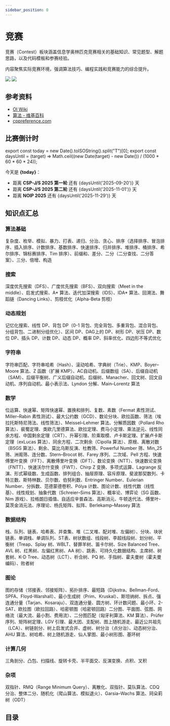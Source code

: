 ```yaml
---
sidebar_position: 0
---
```


# 竞赛

竞赛（Contest）板块涵盖信息学奥林匹克竞赛相关的基础知识、常见题型、解题思路，以及代码模板和参赛经验。

内容聚焦实际竞赛环境，强调算法技巧、编程实践和竞赛能力的综合提升。

![](/img/header/contest-light.svg#gh-light-mode-only)
![](/img/header/contest-dark.svg#gh-dark-mode-only)

## 参考资料

- [OI Wiki](https://oi-wiki.org)
- [算法 - 维基百科](https://zh.wikipedia.org/zh-cn/算法)
- [cppreference.com](https://zh.cppreference.com/w/首页)

## 比赛倒计时

export const today = new Date().toISOString().split("T")[0];
export const daysUntil = (target) =>
  Math.ceil((new Date(target) - new Date()) / (1000 * 60 * 60 * 24));

今天是 **{today}**：

- 距离 **CSP-J/S 2025 第一轮** 还有 {daysUntil('2025-09-20')} 天  
- 距离 **CSP-J/S 2025 第二轮** 还有 {daysUntil('2025-11-01')} 天  
- 距离 **NOIP 2025** 还有 {daysUntil('2025-11-29')} 天

## 知识点汇总

### 算法基础

复杂度、枚举、模拟、暴力、打表、递归、分治、贪心、排序（选择排序、冒泡排序、插入排序、计数排序、基数排序、快速排序、归并排序、堆排序、桶排序、希尔排序、锦标赛排序、Tim 排序）、前缀和、差分、二分（二分查找、二分答案）、三分、倍增、构造

### 搜索

深度优先搜索（DFS）、广度优先搜索（BFS）、双向搜索（Meet in the middle）、启发式搜索、A\* 算法、迭代加深搜索（IDS）、IDA\* 算法、回溯法、舞蹈链（Dancing Links）、剪枝优化（Alpha-Beta 剪枝）

### 动态规划

记忆化搜索、线性 DP、背包 DP（0-1 背包、完全背包、多重背包、混合背包、分组背包、二进制分组优化）、区间 DP、DAG上的 DP、树形 DP、状压 DP、数位 DP、插头 DP、计数 DP、动态 DP、概率 DP、斜率优化、四边形不等式优化

### 字符串

字符串匹配、字符串哈希（Hash）、滚动哈希、字典树（Trie）、KMP、Boyer–Moore 算法、Z 函数（扩展 KMP）、AC自动机、后缀数组（SA）、后缀自动机（SAM）、后缀平衡树、广义后缀自动机、后缀树、Manacher、回文树、回文自动机、序列自动机、最小表示法、Lyndon 分解、Main–Lorentz 算法

### 数学

位运算、快速幂、矩阵快速幂、置换和排列、复数、素数（Fermat 素性测试、Miller–Rabin 素性测试）、最大公约数（GCD）、数论分块、欧拉函数、筛法（埃拉托斯特尼筛法、线性筛法）、Meissel–Lehmer 算法、分解质因数（Pollard Rho 算法）、裴蜀定理、类欧几里德算法、欧拉定理、费马小定理、乘法逆元、线性同余方程、中国剩余定理（CRT）、升幂引理、阶乘取模、卢卡斯定理、扩展卢卡斯定理（exLucas 算法）、同余方程、二次剩余（Cipolla 算法）、原根、离散对数（BSGS 算法）、剩余、莫比乌斯反演、杜教筛、Powerful Number 筛、Min_25 筛、洲阁筛、连分数、Stern–Brocot 树、Farey 序列、二次域、Pell 方程、快速傅里叶变换（FFT）、离散傅里叶变换（DFT）、数论变换（NTT）、快速数论变换（FNTT）、快速沃尔什变换（FWT）、Chirp Z 变换、多项式运算、Lagrange 反演、形式幂级数、生成函数、排列组合、抽屉原理、容斥原理、斐波那契数列、卡特兰数、斯特林数、贝尔数、伯努利数、Entringer Number、Eulerian Number、分拆数、范德蒙德卷积、Pólya 计数、图论计数、线性代数（线性基）、线性规划、抽象代数（Schreier–Sims 算法）、概率论、博弈论（SG 函数、Nim 游戏）、拉格朗日插值、自适应辛普森法、高斯消元、牛顿迭代法、傅里叶-莫茨金消元法、序理论、杨氏矩阵、拟阵、Berlekamp–Massey 算法

### 数据结构

栈、队列、链表、哈希表、并查集、堆（二叉堆、配对堆、左偏树）、分块、块状链表、单调栈、单调队列、ST表、树状数组、线段树、李超线段树、划分树、平衡树（Treap、Splay 树、WBLT、替罪羊树、笛卡尔树、Size Balanced Tree、AVL 树、红黑树、左偏红黑树、AA 树）、跳表、可持久化数据结构、主席树、树套树、K-D Tree、动态树（LCT）、析合树、PQ 树、手指树、霍夫曼树（霍夫曼编码）、败者树

### 图论

图的存储（邻接表、邻接矩阵）、拓扑排序、最短路（Dijkstra、Bellman-Ford、SPFA、Floyd-Warshall）、最小生成树（Prim、Kruskal）、斯坦纳树、拆点、强连通分量（Tarjan、Kosaraju）、双连通分量、圆方树、环计数问题、最小环、2-SAT、欧拉图（欧拉回路）、哈密顿图（哈密顿回路）二分图、平面图、弦图、网络流（最大流、最小割、费用流）、二分图匹配（匈牙利算法、KM 算法）、Prüfer 序列、矩阵树定理、LGV 引理、最大团、支配树、图上随机游走、最近公共祖先（LCA）、树链剖分、树上启发式合并、虚树、树分治（点分治）、动态树分治、AHU 算法、树哈希、树上随机游走、仙人掌图、最小树形图、基环树

### 计算几何

三角剖分、凸包、扫描线、旋转卡壳、半平面交、反演变换、点积、叉积

### 杂项

双指针、RMQ（Range Minimum Query）、离散化、双指针、莫队算法、CDQ 分治、整体二分、随机化（爬山算法、模拟退火）、Garsia–Wachs 算法、珂朵莉树（ODT）

## 目录

<DocCardList />
